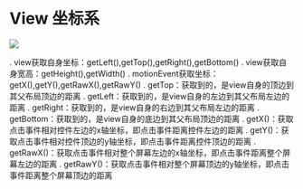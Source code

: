 # View 坐标系




![](http://img.blog.csdn.net/20160819102004604?watermark/2/text/aHR0cDovL2Jsb2cuY3Nkbi5uZXQv/font/5a6L5L2T/fontsize/400/fill/I0JBQkFCMA==/dissolve/70/gravity/Center)



. view获取自身坐标：getLeft(),getTop(),getRight(),getBottom()
. view获取自身宽高：getHeight(),getWidth()
. motionEvent获取坐标：getX(),getY(),getRawX(),getRawY()
. getTop：获取到的，是view自身的顶边到其父布局顶边的距离
. getLeft：获取到的，是view自身的左边到其父布局左边的距离
. getRight：获取到的，是view自身的右边到其父布局左边的距离
. getBottom：获取到的，是view自身的底边到其父布局顶边的距离
. getX()：获取点击事件相对控件左边的x轴坐标，即点击事件距离控件左边的距离
. getY()：获取点击事件相对控件顶边的y轴坐标，即点击事件距离控件顶边的距离
. getRawX()：获取点击事件相对整个屏幕左边的x轴坐标，即点击事件距离整个屏幕左边的距离
. getRawY()：获取点击事件相对整个屏幕顶边的y轴坐标，即点击事件距离整个屏幕顶边的距离
 



